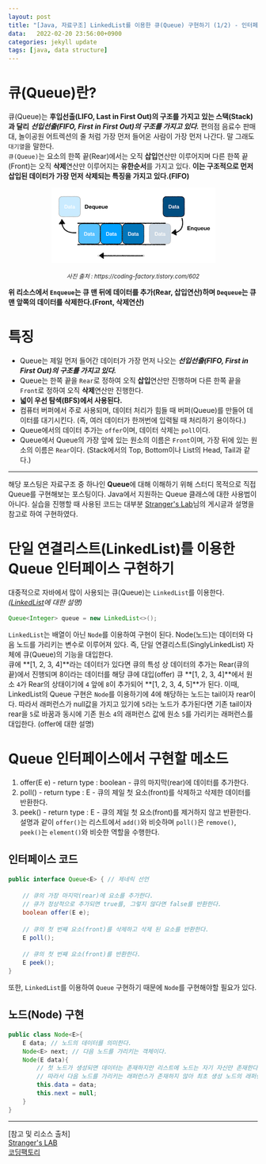 ```yaml
---
layout: post
title: "[Java, 자료구조] LinkedList를 이용한 큐(Queue) 구현하기 (1/2) - 인터페이스"
data:   2022-02-20 23:56:00+0900
categories: jekyll update
tags: [java, data structure]
---
```

# 큐(Queue)란?
큐(Queue)는 **후입선출(LIFO, Last in First Out)의 구조를 가지고 있는 스택(Stack)과 달리** ***선입선출(FIFO, First in First Out)의 구조를 가지고 있다.*** 편의점 음료수 판매대, 놀이공원 어트렉션의 줄 처럼 가장 먼저 들어온 사람이 가장 먼저 나간다. 말 그래도 `대기열`을 말한다.  
`큐(Queue)`는 요소의 한쪽 끝(Rear)에서는 오직 **삽입**연산만 이루어지며 다른 한쪽 끝(Front)는 오직 **삭제**연산만 이루어지는 **유한순서**를 가지고 있다. **이는 구조적으로 먼저 삽입된 데이터가 가장 먼저 삭제되는 특징을 가지고 있다.(FIFO)**
<p align="center"><img src="/assets/img/blog/정보/큐.png"></p>
<center><small><i>사진 출처 : https://coding-factory.tistory.com/602</i></small> <br>
</center>
  
**위 리소스에서 `Enqueue`는 큐 맨 뒤에 데이터를 추가(Rear, 삽입연산)하며 `Dequeue`는 큐 맨 앞쪽의 데이터를 삭제한다.(Front, 삭제연산)**

# 특징
- Queue는 제일 먼저 들어간 데이터가 가장 먼저 나오는 ***선입선출(FIFO, First in First Out)의 구조를 가지고 있다.***  
- Queue는 한쪽 끝을 `Rear`로 정하여 오직 **삽입**연산만 진행하며 다른 한쪽 끝을 `Front`로 정하여 오직 **삭제**연산만 진행한다.  
- **넓이 우선 탐색(BFS)에서 사용된다.**  
- 컴퓨터 버퍼에서 주로 사용되며, 데이터 처리가 힘들 때 버퍼(Queue)를 만들어 데이터를 대기시킨다. (즉, 여러 데이터가 한꺼번에 입력될 때 처리하기 용이하다.)  
- Queue에서의 데이터 추가는 `offer`이며, 데이터 삭제는 `poll`이다.
- Queue에서 Queue의 가장 앞에 있는 원소의 이름은 `Front`이며, 가장 뒤에 있는 원소의 이름은 `Rear`이다. (Stack에서의 Top, Bottom이나 List의 Head, Tail과 같다.)  

---
해당 포스팅은 자료구조 중 하나인 **Queue**에 대해 이해하기 위해 스터디 목적으로 직접 Queue를 구현해보는 포스팅이다. Java에서 지원하는 Queue 클래스에 대한 사용법이 아니다. 실습을 진행할 때 사용된 코드는 대부분 [Stranger's Lab](https://st-lab.tistory.com/181)님의 게시글과 설명을 참고로 하여 구현하였다.  

# 단일 연결리스트(LinkedList)를 이용한 Queue 인터페이스 구현하기
대중적으로 자바에서 많이 사용되는 큐(Queue)는 `LinkedList`를 이용한다. *([LinkedList](https://daegom.com/main/datastructure-post7/)에 대한 설명)*  
```java
Queue<Integer> queue = new LinkedList<>();
```
`LinkedList`는 배열이 아닌 `Node`를 이용하여 구현이 된다. Node(노드)는 데이터와 다음 노드를 가리키는 변수로 이루어져 있다. 즉, 단일 연결리스트(SinglyLinkedList) 자체에 큐(Queue)의 기능을 대입한다.  
큐에 **[1, 2, 3, 4]**라는 데이터가 있다면 큐의 특성 상 데이터의 추가는 Rear(큐의 끝)에서 진행되며 8이라는 데이터를 해당 큐에 대입(offer) 큐 **[1, 2, 3, 4]**에서 원소 `4`가 Rear의 상태이기에 `4` 앞에 `8`이 추가되어 **[1, 2, 3, 4, 5]**가 된다. 이때, LinkedList의 Queue 구현은 `Node`를 이용하기에 4에 해당하는 노드는 tail이자 rear이다. 따라서 래퍼런스가 null값을 가지고 있기에 `5`라는 노드가 추가된다면 기존 tail이자 rear을 `5`로 바꿈과 동시에 기존 원소 `4`의 래퍼런스 값에 원소 `5`를 가리키는 래퍼런스를 대입한다. (offer에 대한 설명)  

# Queue 인터페이스에서 구현할 메소드
1. offer(E e) - return type : boolean - 큐의 마지막(rear)에 데이터를 추가한다.  
2. poll() - return type : E - 큐의 제일 첫 요소(front)를 삭제하고 삭제한 데이터를 반환한다.  
3. peek() - return type : E - 큐의 제일 첫 요소(front)를 제거하지 않고 반환한다.  
설명과 같이 `offer()`는 리스트에서 `add()`와 비슷하며 `poll()`은 `remove()`, `peek()`는 `element()`와 비슷한 역할을 수행한다.  

## 인터페이스 코드
```java
public interface Queue<E> { // 제네릭 선언

    // 큐의 가장 마지막(rear)에 요소를 추가한다.
    // 큐가 정상적으로 추가되면 true를, 그렇지 않다면 false를 반환한다.
    boolean offer(E e);

    // 큐의 첫 번째 요소(front)를 삭제하고 삭제 된 요소를 반환한다.
    E poll();

    // 큐의 첫 번째 요소(front)를 반환한다.
    E peek();
}
```
또한, `LinkedList`를 이용하여 `Queue` 구현하기 때문에 `Node`를 구현해야할 필요가 있다.  

## 노드(Node) 구현
```java
public class Node<E>{
    E data; // 노드의 데이터를 의미한다.
    Node<E> next; // 다음 노드를 가리키는 객체이다.
    Node(E data){
        // 첫 노드가 생성되면 데이터는 존재하지만 리스트에 노드는 자기 자신만 존재한다.
        // 따라서 다음 노드를 가리키는 래퍼런스가 존재하지 않아 최초 생성 노드의 래퍼런스(next)는 null로 초기화 시킨다.
        this.data = data;
        this.next = null;
    }
}
```
  
  
  
---  
[참고 및 리소스 출처]  
[Stranger's LAB](https://st-lab.tistory.com/181)  
[코딩팩토리](https://coding-factory.tistory.com/602)  